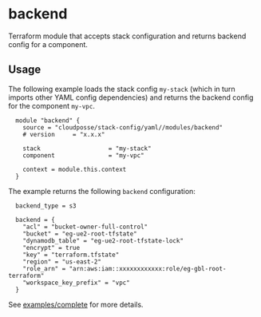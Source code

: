 # backend

Terraform module that accepts stack configuration and returns backend config for a component.

## Usage

The following example loads the stack config `my-stack` (which in turn imports other YAML config dependencies)
and returns the backend config for the component `my-vpc`.

  ```hcl
    module "backend" {
      source = "cloudposse/stack-config/yaml//modules/backend"
      # version     = "x.x.x"
    
      stack                   = "my-stack"
      component               = "my-vpc"
    
      context = module.this.context
    }
  ```

The example returns the following `backend` configuration:

```hcl
  backend_type = s3

  backend = {
    "acl" = "bucket-owner-full-control"
    "bucket" = "eg-ue2-root-tfstate"
    "dynamodb_table" = "eg-ue2-root-tfstate-lock"
    "encrypt" = true
    "key" = "terraform.tfstate"
    "region" = "us-east-2"
    "role_arn" = "arn:aws:iam::xxxxxxxxxxxx:role/eg-gbl-root-terraform"
    "workspace_key_prefix" = "vpc"
  }
```

See [examples/complete](../../examples/complete) for more details.
